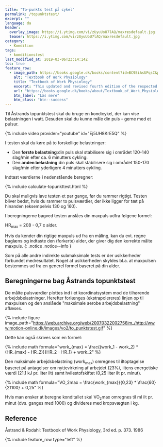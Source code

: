 ```yaml
---
title: "To-punkts test på cykel"
permalink: /topunktstest/
excerpt: ""
language: da
header:
  overlay_image: https://i.ytimg.com/vi/zUyuUoU7lAQ/maxresdefault.jpg
  teaser: https://i.ytimg.com/vi/zUyuUoU7lAQ/maxresdefault.jpg
category:
  - Kondition
tags:
  - konditionstest
last_modified_at: 2019-03-06T23:14:14Z
toc: true
feature_row:
  - image_path: https://books.google.dk/books/content?id=BC9SiAsUPqsC&printsec=frontcover&img=1&zoom=1&edge=curl&imgtk=AFLRE70NFS4lEU6whWCqlyrgOGErL5OJe7YUn-qJQJ5_NuL_euKqiLC3Uf1qDPx-lSIhDDhVIpgexBiz5cdAiKXbtccrKfOlel8OTdj9EgWhSXwkff-qWaHaQt5WU1MvzRP65Jcjll3V
    alt: "Textbook of Work Physiology"
    title: "Textbook of Work Physiology"
    excerpt: "This updated and revised fourth edition of the respected Textbook of Work Physiology combines classical issues in exercise and work physiology with the latest scientific findings. The result is an outstanding professional reference that will be indispensable to advanced students, physiologists, clinicians, physical educators--any professional pursuing study of the body as a working machine."
    url: "https://books.google.dk/books/about/Textbook_of_Work_Physiology.html?id=BC9SiAsUPqsC&redir_esc=y"
    btn_label: "Læs mere"
    btn_class: "btn--success"
---
```


Til Åstrands topunktstest skal du bruge en kondicykel, der kan vise belastningen i watt. Desuden skal du kunne måle din puls - gerne med et pulsur.

{% include video provider="youtube" id="Ej5UH8KrE5Q" %}

I testen skal du køre på to forskellige belastninger:

- Den **første belastning**:din puls skal stabilisere sig i området 120-140 slag/min efter ca. 6 minutters cykling.
- Den **anden belastning** din puls skal stabilisere sig i området 150-170 slag/min efter yderligere 4 minutters cykling.

Indtast værdierne i nedenstående beregner:

{% include calculate-topunkttest.html %}

Du skal muligvis lave testen et par gange, før du rammer rigtigt. Testen bliver bedst, hvis du rammer to pulsværdier, der ikke ligger for tæt på hinanden (eksempelvis 130 og 160).

I beregningerne bagved testen anslåes din maxpuls udfra følgene formel:

HR<sub>max</sub> = 208 - 0,7 x alder.

Hvis du kender din rigtige maxpuls ud fra en måling, kan du evt. regne baglæns og indtaste den (forkerte) alder, der giver dig den korrekte målte maxpuls.
{: .notice .notice--info }

Som på alle andre indirekte submaksimale tests er der usikkerheder forbundet medresultatet. Noget af usikkerheden skyldes bl.a. at maxpulsen bestemmes ud fra en generel formel baseret på din alder.

## Beregningerne bag Åstrands topunktstest

De målte pulsværdier plottes ind i et koordinatsystem mod de tilhørende arbejdsbelastninger. Herefter forlænges (ekstrapolereres) linjen op til maxpulsen og den anslåede "maksimale aerobe arbejdsbelastning" aflæses.

{% include figure image_path="https://web.archive.org/web/20070322002756im_/http://www.motion-online.dk/images/vo2/to_punktstest.gif" %}

Dette kan også skrives som en formel:

{% include math formula="work_{max} = \frac{(work_1 - work_2) * (HR_{max} - HR_2)}{HR_2 - HR_1} + work_2" %}

Den maksimale arbejdsbelastning (work<sub>max</sub>) omregnes til iltoptagelse baseret på antagelser om nyttevirkning  af arbejdet (23%), iltens energetiske værdi (21,1 kJ pr. liter ilt) samt hvilestofskiftet (0,25 liter ilt pr. minut).

{% include math formula="VO_2max = \frac{work_{max}}{0,23} * \frac{60}{21100} + 0,25" %}

Hvis man ønsker at beregne konditallet skal VO<sub>2</sub>max omregnes til ml ilt pr. minut (dvs. ganges med 1000) og divideres med kropsvægten i kg.

## Reference

Åstrand & Rodahl: Textbook of Work Physiology, 3rd ed. p. 373. 1986

{% include feature_row type="left" %}
